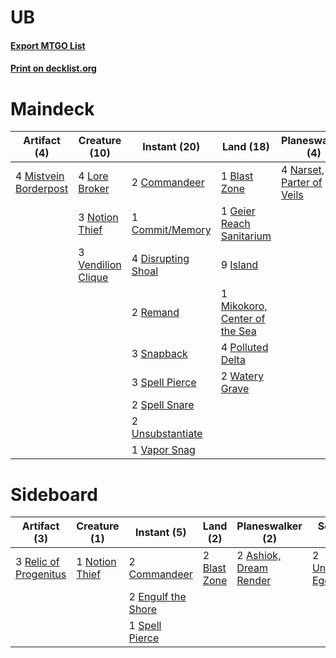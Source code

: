 # UB

#### [Export MTGO List](../collection/UB/UB.txt)
#### [Print on decklist.org](http://decklist.org/?deckmain=1%09Blast%20Zone%0A2%09Commandeer%0A1%09Commit/Memory%0A4%09Day's%20Undoing%0A4%09Disrupting%20Shoal%0A1%09Geier%20Reach%20Sanitarium%0A9%09Island%0A4%09Lore%20Broker%0A1%09Mikokoro,%20Center%20of%20the%20Sea%0A4%09Mistvein%20Borderpost%0A4%09Narset,%20Parter%20of%20Veils%0A3%09Notion%20Thief%0A4%09Polluted%20Delta%0A2%09Remand%0A3%09Snapback%0A3%09Spell%20Pierce%0A2%09Spell%20Snare%0A2%09Unsubstantiate%0A1%09Vapor%20Snag%0A3%09Vendilion%20Clique%0A2%09Watery%20Grave&deckside=2%09Ashiok,%20Dream%20Render%0A2%09Blast%20Zone%0A2%09Commandeer%0A2%09Engulf%20the%20Shore%0A1%09Notion%20Thief%0A3%09Relic%20of%20Progenitus%0A1%09Spell%20Pierce%0A2%09Unmoored%20Ego)
# Maindeck

|                                          Artifact (4)                                          |                                        Creature (10)                                        |                                        Instant (20)                                        |                                               Land (18)                                                |                                          Planeswalker (4)                                          |                                       Sorcery (4)                                        |
|------------------------------------------------------------------------------------------------|---------------------------------------------------------------------------------------------|--------------------------------------------------------------------------------------------|--------------------------------------------------------------------------------------------------------|----------------------------------------------------------------------------------------------------|------------------------------------------------------------------------------------------|
|4 [Mistvein Borderpost](http://gatherer.wizards.com/Pages/Card/Details.aspx?multiverseid=161276)|4 [Lore Broker](http://gatherer.wizards.com/Pages/Card/Details.aspx?multiverseid=87941)      |2 [Commandeer](http://gatherer.wizards.com/Pages/Card/Details.aspx?multiverseid=121243)     |1 [Blast Zone](http://gatherer.wizards.com/Pages/Card/Details.aspx?multiverseid=461171)                 |4 [Narset, Parter of Veils](http://gatherer.wizards.com/Pages/Card/Details.aspx?multiverseid=460988)|4 [Day's Undoing](http://gatherer.wizards.com/Pages/Card/Details.aspx?multiverseid=398652)|
|                                                                                                |3 [Notion Thief](http://gatherer.wizards.com/Pages/Card/Details.aspx?multiverseid=442200)    |1 [Commit/Memory](http://gatherer.wizards.com/Pages/Card/Details.aspx?multiverseid=426913)  |1 [Geier Reach Sanitarium](http://gatherer.wizards.com/Pages/Card/Details.aspx?multiverseid=414510)     |                                                                                                    |                                                                                          |
|                                                                                                |3 [Vendilion Clique](http://gatherer.wizards.com/Pages/Card/Details.aspx?multiverseid=442065)|4 [Disrupting Shoal](http://gatherer.wizards.com/Pages/Card/Details.aspx?multiverseid=74128)|9 [Island](http://gatherer.wizards.com/Pages/Card/Details.aspx?multiverseid=439857)                     |                                                                                                    |                                                                                          |
|                                                                                                |                                                                                             |2 [Remand](http://gatherer.wizards.com/Pages/Card/Details.aspx?multiverseid=380255)         |1 [Mikokoro, Center of the Sea](http://gatherer.wizards.com/Pages/Card/Details.aspx?multiverseid=442230)|                                                                                                    |                                                                                          |
|                                                                                                |                                                                                             |3 [Snapback](http://gatherer.wizards.com/Pages/Card/Details.aspx?multiverseid=108897)       |4 [Polluted Delta](http://gatherer.wizards.com/Pages/Card/Details.aspx?multiverseid=405104)             |                                                                                                    |                                                                                          |
|                                                                                                |                                                                                             |3 [Spell Pierce](http://gatherer.wizards.com/Pages/Card/Details.aspx?multiverseid=425876)   |2 [Watery Grave](http://gatherer.wizards.com/Pages/Card/Details.aspx?multiverseid=405114)               |                                                                                                    |                                                                                          |
|                                                                                                |                                                                                             |2 [Spell Snare](http://gatherer.wizards.com/Pages/Card/Details.aspx?multiverseid=446100)    |                                                                                                        |                                                                                                    |                                                                                          |
|                                                                                                |                                                                                             |2 [Unsubstantiate](http://gatherer.wizards.com/Pages/Card/Details.aspx?multiverseid=414374) |                                                                                                        |                                                                                                    |                                                                                          |
|                                                                                                |                                                                                             |1 [Vapor Snag](http://gatherer.wizards.com/Pages/Card/Details.aspx?multiverseid=249373)     |                                                                                                        |                                                                                                    |                                                                                          |


# Sideboard

|                                          Artifact (3)                                          |                                      Creature (1)                                       |                                         Instant (5)                                         |                                       Land (2)                                        |                                        Planeswalker (2)                                         |                                       Sorcery (2)                                       |
|------------------------------------------------------------------------------------------------|-----------------------------------------------------------------------------------------|---------------------------------------------------------------------------------------------|---------------------------------------------------------------------------------------|-------------------------------------------------------------------------------------------------|-----------------------------------------------------------------------------------------|
|3 [Relic of Progenitus](http://gatherer.wizards.com/Pages/Card/Details.aspx?multiverseid=174824)|1 [Notion Thief](http://gatherer.wizards.com/Pages/Card/Details.aspx?multiverseid=442200)|2 [Commandeer](http://gatherer.wizards.com/Pages/Card/Details.aspx?multiverseid=121243)      |2 [Blast Zone](http://gatherer.wizards.com/Pages/Card/Details.aspx?multiverseid=461171)|2 [Ashiok, Dream Render](http://gatherer.wizards.com/Pages/Card/Details.aspx?multiverseid=461155)|2 [Unmoored Ego](http://gatherer.wizards.com/Pages/Card/Details.aspx?multiverseid=452962)|
|                                                                                                |                                                                                         |2 [Engulf the Shore](http://gatherer.wizards.com/Pages/Card/Details.aspx?multiverseid=438445)|                                                                                       |                                                                                                 |                                                                                         |
|                                                                                                |                                                                                         |1 [Spell Pierce](http://gatherer.wizards.com/Pages/Card/Details.aspx?multiverseid=425876)    |                                                                                       |                                                                                                 |                                                                                         |

